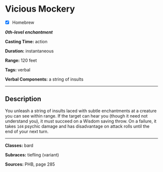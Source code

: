 # Vicious Mockery

- [x] Homebrew

***0th-level enchantment***

**Casting Time:** action

**Duration:** instantaneous

**Range:** 120 feet

**Tags:** verbal

**Verbal Components:** a string of insults

---

## Description
You unleash a string of insults laced with subtle enchantments at a creature you can see within range. If the target can hear you (though it need not understand you), it must succeed on a Wisdom saving throw. On a failure, it takes `1d4` psychic damage and has disadvantage on attack rolls until the end of your next turn.

---

**Classes:** bard

**Subraces:** tiefling (variant)

**Sources:** PHB, page 285
